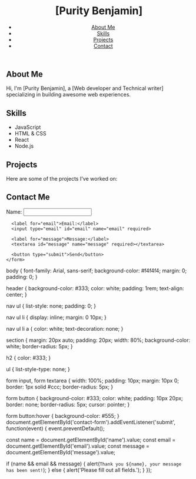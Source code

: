 <!DOCTYPE html>
<html lang="en">
<head>
  <meta charset="UTF-8">
  <meta name="viewport" content="width=device-width, initial-scale=1.0">
  <title>[Purity Benjamin] - Portfolio</title>
  <link rel="stylesheet" href="styles.css">
</head>
<body>
  <header>
    <h1>[Purity Benjamin]</h1>
    <nav>
      <ul>
        <li><a href="#about">About Me</a></li>
        <li><a href="#skills">Skills</a></li>
        <li><a href="#projects">Projects</a></li>
        <li><a href="#contact">Contact</a></li>
      </ul>
    </nav>
  </header>

  <section id="about">
    <h2>About Me</h2>
    <p>Hi, I'm [Purity Benjamin], a [Web developer and Technical writer] specializing in building awesome web experiences.</p>
  </section>

  <section id="skills">
    <h2>Skills</h2>
    <ul>
      <li>JavaScript</li>
      <li>HTML & CSS</li>
      <li>React</li>
      <li>Node.js</li>
    </ul>
  </section>

  <section id="projects">
    <h2>Projects</h2>
    <p>Here are some of the projects I've worked on:</p>
    <!-- https://medium.com/@mallitypurrie/a-freshmans-guide-to-navigating-tech-in-university-0b6f0934966f  -->
  </section>

  <section id="contact">
    <h2>Contact Me</h2>
    <form id="contact-form">
      <label for="name">Name:</label>
      <input type="text" id="name" name="name" required>

      <label for="email">Email:</label>
      <input type="email" id="email" name="email" required>

      <label for="message">Message:</label>
      <textarea id="message" name="message" required></textarea>

      <button type="submit">Send</button>
    </form>
  </section>

  <script src="script.js"></script>
</body>
</html>
body {
  font-family: Arial, sans-serif;
  background-color: #f4f4f4;
  margin: 0;
  padding: 0;
}

header {
  background-color: #333;
  color: white;
  padding: 1rem;
  text-align: center;
}

nav ul {
  list-style: none;
  padding: 0;
}

nav ul li {
  display: inline;
  margin: 0 10px;
}

nav ul li a {
  color: white;
  text-decoration: none;
}

section {
  margin: 20px auto;
  padding: 20px;
  width: 80%;
  background-color: white;
  border-radius: 5px;
}

h2 {
  color: #333;
}

ul {
  list-style-type: none;
}

form input, form textarea {
  width: 100%;
  padding: 10px;
  margin: 10px 0;
  border: 1px solid #ccc;
  border-radius: 5px;
}

form button {
  background-color: #333;
  color: white;
  padding: 10px 20px;
  border: none;
  border-radius: 5px;
  cursor: pointer;
}

form button:hover {
  background-color: #555;
}
document.getElementById('contact-form').addEventListener('submit', function(event) {
  event.preventDefault();
  
  const name = document.getElementById('name').value;
  const email = document.getElementById('email').value;
  const message = document.getElementById('message').value;
  
  if (name && email && message) {
    alert(`Thank you ${name}, your message has been sent!`);
  } else {
    alert('Please fill out all fields.');
  }
});
